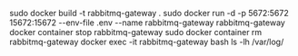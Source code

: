 sudo docker build -t rabbitmq-gateway .
sudo docker run -d -p 5672:5672 15672:15672 --env-file .env --name rabbitmq-gateway rabbitmq-gateway
docker container stop rabbitmq-gateway
sudo docker container rm rabbitmq-gateway
docker exec -it rabbitmq-gateway bash
ls -lh /var/log/